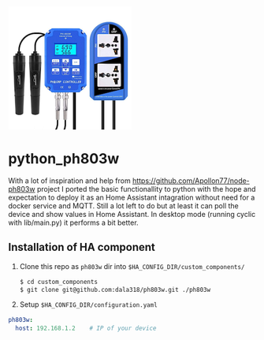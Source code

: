 ![Logo](ph803w.png)
# python_ph803w
With a lot of inspiration and help from https://github.com/Apollon77/node-ph803w project I ported the basic functionallity to python with the hope and expectation to deploy it as an Home Assistant intagration without need for a docker service and MQTT.
Still a lot left to do but at least it can poll the device and show values in Home Assistant.
In desktop mode (running cyclic with lib/main.py) it performs a bit better.

## Installation of HA component

1. Clone this repo as `ph803w` dir into `$HA_CONFIG_DIR/custom_components/`
   ```
   $ cd custom_components
   $ git clone git@github.com:dala318/ph803w.git ./ph803w
   ```
2. Setup `$HA_CONFIG_DIR/configuration.yaml`

```yaml
ph803w:
  host: 192.168.1.2    # IP of your device
```
